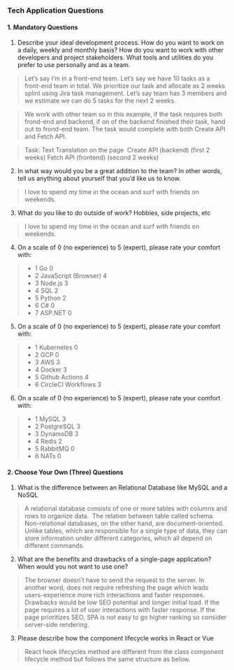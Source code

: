 ### Tech Application Questions

#### 1. Mandatory Questions

1. Describe your ideal development process. How do you want to work on a daily, weekly and monthly basis? How do you want to work with other developers and project stakeholders. What tools and utilities do you prefer to use personally and as a team.

> Let’s say I’m in a front-end team. 
Let’s say we have 10 tasks as a front-end team in total.  We prioritize our task and allocate as 2 weeks splint using Jira task management. 
Let’s say team has 3 members and we estimate we can do 5 tasks for the next 2 weeks.

>We work with other team so in this example, if the task requires both frond-end and backend, if on of the backend finished their task, hand out to frond-end team. 
The task would complete with both Create API and Fetch API. 

>Task: Text Translation on the page 
>Create API (backend) (first 2 weeks)
>Fetch API (frontend) (second  2 weeks)


2. In what way would you be a great addition to the team? In other words, tell us anything about yourself that you’d like us to know.
> I love to spend my time in the ocean and surf with friends on weekends. 


3. What do you like to do outside of work? Hobbies, side projects, etc
> I love to spend my time in the ocean and surf with friends on weekends. 


4. On a scale of 0 (no experience) to 5 (expert), please rate your comfort with:
>  * 1 Go 0 
>  * 2 JavaScript (Browser) 4
>  * 3 Node.js 3
>  * 4 SQL 2
>  * 5 Python 2
>  * 6 C# 0 
>  * 7 ASP.NET 0
  
5. On a scale of 0 (no experience) to 5 (expert), please rate your comfort with:
> * 1 Kubernetes 0
> * 2 GCP 0
> * 3 AWS 3
> * 4 Docker 3
> * 5 Github Actions 4
> * 6 CircleCI Workflows 3

6. On a scale of 0 (no experience) to 5 (expert), please rate your comfort with:
> * 1 MySQL 3
> * 2 PostgreSQL 3
> * 3 DynamoDB 3
> * 4 Redis 2
> * 5 RabbitMQ 0
> * 6 NATs 0


#### 2. Choose Your Own (Three) Questions

1. What is the difference between an Relational Database like MySQL and a NoSQL

> A relational database consists of one or more tables with columns and rows to organize data.  The relation between table called schema. 
Non-relational databases, on the other hand, are document-oriented. Unlike tables, which are responsible for a single type of data, they can store information under different categories, which all depend on different commands.

2. What are the benefits and drawbacks of a single-page application? When would you not want to use one?
>The browser doesn’t have to send the request to the server. In another word, does not require refreshing the page which leads users-experience more rich interactions and faster responses. 
Drawbacks would be low SEO potential and longer initial load. 
If the page requires a lot of user interactions with faster response. If the page prioritizes SEO, SPA is not easy to go higher ranking so consider server-side rendering. 

3. Please describe how the component lifecycle works in React or Vue
>React hook lifecycles method are different from the class component lifecycle method but follows the same structure as below. 
